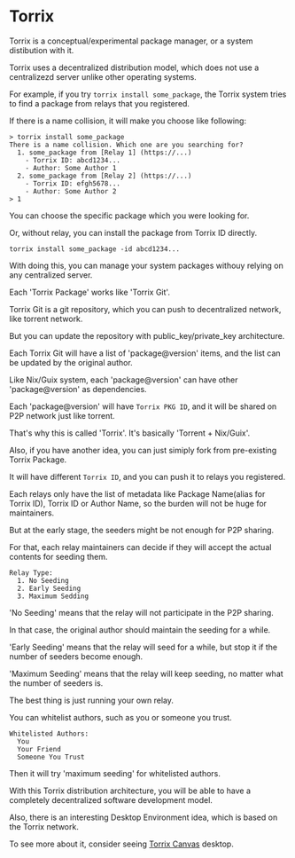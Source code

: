 # Torrix

Torrix is a conceptual/experimental package manager, or a system distibution with it.

Torrix uses a decentralized distribution model, which does not use a centralizezd server unlike other operating systems.

For example, if you try `torrix install some_package`, the Torrix system tries to find a package from relays that you registered.

If there is a name collision, it will make you choose like following:

```
> torrix install some_package
There is a name collision. Which one are you searching for?
  1. some_package from [Relay 1] (https://...)
    - Torrix ID: abcd1234...
    - Author: Some Author 1
  2. some_package from [Relay 2] (https://...)
    - Torrix ID: efgh5678...
    - Author: Some Author 2
> 1
```

You can choose the specific package which you were looking for.

Or, without relay, you can install the package from Torrix ID directly.

```
torrix install some_package -id abcd1234...
```

With doing this, you can manage your system packages withouy relying on any centralized server.

Each 'Torrix Package' works like 'Torrix Git'.

Torrix Git is a git repository, which you can push to decentralized network, like torrent network.

But you can update the repository with public_key/private_key architecture.

Each Torrix Git will have a list of 'package@version' items, and the list can be updated by the original author.

Like Nix/Guix system, each 'package@version' can have other 'package@version' as dependencies.

Each 'package@version' will have `Torrix PKG ID`, and it will be shared on P2P network just like torrent.

That's why this is called 'Torrix'. It's basically 'Torrent + Nix/Guix'.

Also, if you have another idea, you can just simiply fork from pre-existing Torrix Package.

It will have different `Torrix ID`, and you can push it to relays you registered.

Each relays only have the list of metadata like Package Name(alias for Torrix ID), Torrix ID or Author Name, so the burden will not be huge for maintainers.

But at the early stage, the seeders might be not enough for P2P sharing.

For that, each relay maintainers can decide if they will accept the actual contents for seeding them.

```
Relay Type:
  1. No Seeding
  2. Early Seeding
  3. Maximum Sedding
```

'No Seeding' means that the relay will not participate in the P2P sharing.

In that case, the original author should maintain the seeding for a while.

'Early Seeding' means that the relay will seed for a while, but stop it if the number of seeders become enough.

'Maximum Seeding' means that the relay will keep seeding, no matter what the number of seeders is.

The best thing is just running your own relay.

You can whitelist authors, such as you or someone you trust.

```
Whitelisted Authors:
  You
  Your Friend
  Someone You Trust
```

Then it will try 'maximum seeding' for whitelisted authors.

With this Torrix distribution architecture, you will be able to have a completely decentralized software development model.

Also, there is an interesting Desktop Environment idea, which is based on the Torrix network.

To see more about it, consider seeing [Torrix Canvas](https://github.com/torrix-sys/torrix-canvas) desktop.
